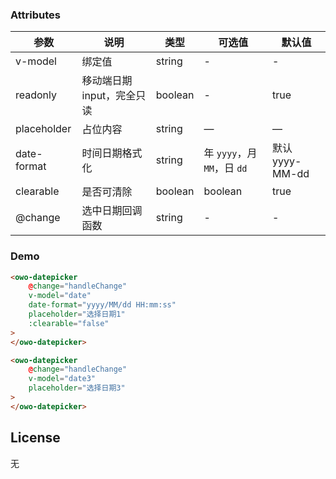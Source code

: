 
### Attributes
| 参数      | 说明          | 类型      | 可选值                           | 默认值  |
|---------- |-------------- |---------- |--------------------------------  |-------- |
| v-model | 绑定值 | string | - | - |
| readonly | 移动端日期input，完全只读 | boolean | - | true
| placeholder | 占位内容 | string | — | — |
| date-format | 时间日期格式化 | string | 年 `yyyy`，月 `MM`，日 `dd` | 默认yyyy-MM-dd |
| clearable | 是否可清除 | boolean | boolean | true
| @change | 选中日期回调函数 | string | - | - |

### Demo

```html
<owo-datepicker
    @change="handleChange"
    v-model="date"
    date-format="yyyy/MM/dd HH:mm:ss"
    placeholder="选择日期1"
    :clearable="false"
>
</owo-datepicker>
```

```html
<owo-datepicker
    @change="handleChange"
    v-model="date3"
    placeholder="选择日期3"
>
</owo-datepicker>
```

## License
无
